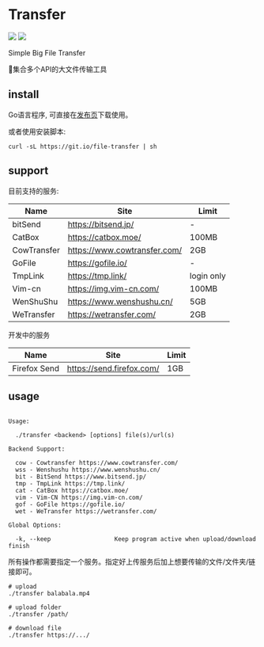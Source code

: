 # Transfer
<a title="Release" target="_blank" href="https://github.com/Mikubill/transfer/releases"><img src="https://img.shields.io/github/release/Mikubill/transfer.svg?style=flat-square&hash=c7"></a>
<a title="Go Report Card" target="_blank" href="https://goreportcard.com/report/github.com/Mikubill/transfer"><img src="https://goreportcard.com/badge/github.com/Mikubill/transfer?style=flat-square"></a>

Simple Big File Transfer

🍭集合多个API的大文件传输工具

## install

Go语言程序, 可直接在[发布页]((https://github.com/Mikubill/cowtransfer-uploader/releases))下载使用。

或者使用安装脚本:

```shell
curl -sL https://git.io/file-transfer | sh 
```

## support

目前支持的服务:

|  Name   | Site  | Limit |
|  ----  | ----  |  ----  |
| bitSend | https://bitsend.jp/ | - |
| CatBox | https://catbox.moe/ | 100MB |
| CowTransfer | https://www.cowtransfer.com/ | 2GB |
| GoFile | https://gofile.io/ | - |
| TmpLink | https://tmp.link/ | login only |
| Vim-cn | https://img.vim-cn.com/ | 100MB |
| WenShuShu | https://www.wenshushu.cn/ | 5GB |
| WeTransfer | https://wetransfer.com/ | 2GB |

开发中的服务

|  Name   | Site  | Limit |
|  ----  | ----  |  ----  |
| Firefox Send | https://send.firefox.com/ | 1GB |

## usage 

```shell

Usage:

  ./transfer <backend> [options] file(s)/url(s)

Backend Support:

  cow - Cowtransfer https://www.cowtransfer.com/
  wss - Wenshushu https://www.wenshushu.cn/
  bit - BitSend https://www.bitsend.jp/
  tmp - TmpLink https://tmp.link/
  cat - CatBox https://catbox.moe/
  vim - Vim-CN https://img.vim-cn.com/
  gof - GoFile https://gofile.io/
  wet - WeTransfer https://wetransfer.com/

Global Options:

  -k, --keep                  Keep program active when upload/download finish

```

所有操作都需要指定一个服务。指定好上传服务后加上想要传输的文件/文件夹/链接即可。

```shell
# upload
./transfer balabala.mp4

# upload folder
./transfer /path/

# download file
./transfer https://.../
```
